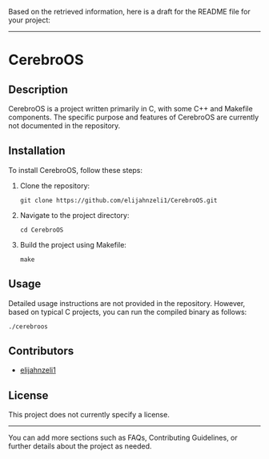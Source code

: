 Based on the retrieved information, here is a draft for the README file for your project:

---

# CerebroOS

## Description

CerebroOS is a project written primarily in C, with some C++ and Makefile components. The specific purpose and features of CerebroOS are currently not documented in the repository.

## Installation

To install CerebroOS, follow these steps:

1. Clone the repository:
   ```
   git clone https://github.com/elijahnzeli1/CerebroOS.git
   ```
2. Navigate to the project directory:
   ```
   cd CerebroOS
   ```
3. Build the project using Makefile:
   ```
   make
   ```

## Usage

Detailed usage instructions are not provided in the repository. However, based on typical C projects, you can run the compiled binary as follows:
   ```
   ./cerebroos
   ```

## Contributors

- [elijahnzeli1](https://github.com/elijahnzeli1)

## License

This project does not currently specify a license.

---

You can add more sections such as FAQs, Contributing Guidelines, or further details about the project as needed.
